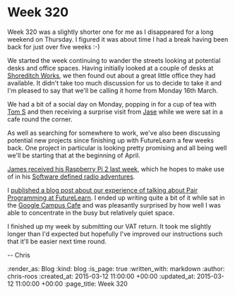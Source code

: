 Week 320
========

Week 320 was a slightly shorter one for me as I disappeared for a long weekend on Thursday. I figured it was about time I had a break having been back for just over five weeks :-)

We started the week continuing to wander the streets looking at potential desks and office spaces. Having initially looked at a couple of desks at [Shoreditch Works][], we then found out about a great little office they had available. It didn't take too much discussion for us to decide to take it and I'm pleased to say that we'll be calling it home from Monday 16th March.

We had a bit of a social day on Monday, popping in for a cup of tea with [Tom S][] and then receiving a surprise visit from [Jase][] while we were sat in a cafe round the corner.

As well as searching for somewhere to work, we've also been discussing potential new projects since finishing up with FutureLearn a few weeks back. One project in particular is looking pretty promising and all being well we'll be starting that at the beginning of April.

[James received his Raspberry Pi 2 last week][pi-2-tweet], which he hopes to make use of in his [Software defined radio adventures][sdr].

I [published a blog post about our experience of talking about Pair Programming at FutureLearn][pair-programming-post]. I ended up writing quite a bit of it while sat in the [Google Campus Cafe][] and was pleasantly surprised by how well I was able to concentrate in the busy but relatively quiet space.

I finished up my week by submitting our VAT return. It took me slightly longer than I'd expected but hopefully I've improved our instructions such that it'll be easier next time round.

-- Chris

[Google Campus Cafe]: https://www.campuslondon.com/
[Jase]: http://jasoncale.com/
[pair-programming-post]: /pair-programming-presentation-at-futurelearn
[pi-2-tweet]: https://twitter.com/floehopper/status/572800825371828224
[sdr]: http://gofreerange.com/week-319#software-defined-radio
[Shoreditch Works]: http://shoreditchworks.com/
[Tom S]: http://codon.com/

:render_as: Blog
:kind: blog
:is_page: true
:written_with: markdown
:author: chris-roos
:created_at: 2015-03-12 11:00:00 +00:00
:updated_at: 2015-03-12 11:00:00 +00:00
:page_title: Week 320

